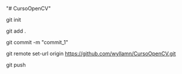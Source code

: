 "# CursoOpenCV" 


git init

git add .

git commit -m "commit_1"

git remote set-url origin https://github.com/wyllamn/CursoOpenCV.git

git push
